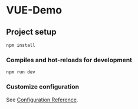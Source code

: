 # VUE-Demo

## Project setup
```
npm install
```

### Compiles and hot-reloads for development
```
npm run dev
```



### Customize configuration
See [Configuration Reference](https://cli.vuejs.org/config/).
